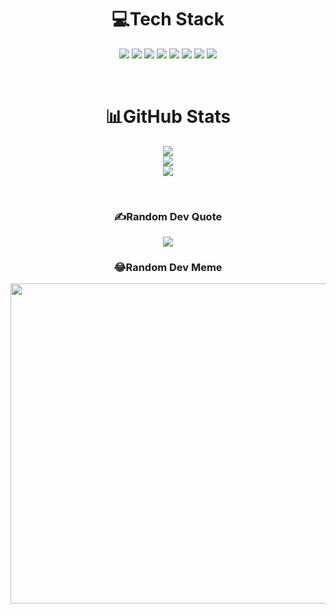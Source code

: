 <h1 align="center">💻Tech Stack</h1>
<p align="center">
  <img src="https://img.shields.io/badge/java-%23ED8B00.svg?style=for-the-badge&logo=java&logoColor=white" />
  <img src="https://img.shields.io/badge/html5-%23E34F26.svg?style=for-the-badge&logo=html5&logoColor=white" />
  <img src="https://img.shields.io/badge/css3-%231572B6.svg?style=for-the-badge&logo=css3&logoColor=white" />
  <img src="https://img.shields.io/badge/javascript-%23323330.svg?style=for-the-badge&logo=javascript&logoColor=%23F7DF1E" />
  <img src="https://img.shields.io/badge/node.js-6DA55F?style=for-the-badge&logo=node.js&logoColor=white" />
  <img src="https://img.shields.io/badge/NPM-%23000000.svg?style=for-the-badge&logo=npm&logoColor=white" />
  <img src="https://img.shields.io/badge/python-3670A0?style=for-the-badge&logo=python&logoColor=ffdd54" />
  <img src="https://img.shields.io/badge/mysql-%2300f.svg?style=for-the-badge&logo=mysql&logoColor=white" />
</p>

<br/>

<h1 align="center">📊GitHub Stats</h1>
<p align="center">
<!--   <img src="https://visitcount.itsvg.in/api?id=MMDHELLBOY&icon=0&color=0" />
  <br/> -->
  <img src="https://github-readme-stats.vercel.app/api?username=MMDHELLBOY&theme=blue-green&hide_border=true&include_all_commits=true&count_private=false" />
  <br/>
  <img src="https://github-readme-streak-stats.herokuapp.com/?user=MMDHELLBOY&theme=blue-green&hide_border=true" />
  <br/>
  <img src="https://github-readme-stats.vercel.app/api/top-langs/?username=MMDHELLBOY&theme=blue-green&hide_border=true&include_all_commits=true&count_private=false&layout=compact" />
</p>

<br/>

<h3 align="center">✍️Random Dev Quote</h3>
<p align="center">
  <img src="https://quotes-github-readme.vercel.app/api?type=horizontal&theme=radical" />
</p>

<h3 align="center">😂Random Dev Meme</h3>
<p align="center">
  <img src="https://random-memer.herokuapp.com/" width="512px"/>
</p>

